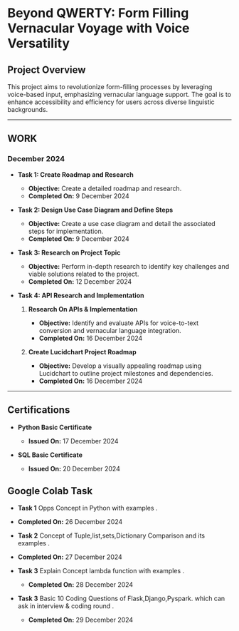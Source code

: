 
# Beyond QWERTY: Form Filling Vernacular Voyage with Voice Versatility

## Project Overview
This project aims to revolutionize form-filling processes by leveraging voice-based input, emphasizing vernacular language support. The goal is to enhance accessibility and efficiency for users across diverse linguistic backgrounds.

---

## WORK
### December 2024
- **Task 1: Create Roadmap and Research**  
  - **Objective:** Create a detailed roadmap and research.  
  - **Completed On:** 9 December 2024  

- **Task 2: Design Use Case Diagram and Define Steps**  
  - **Objective:** Create a use case diagram and detail the associated steps for implementation.  
  - **Completed On:** 9 December 2024  

- **Task 3: Research on Project Topic**  
  - **Objective:** Perform in-depth research to identify key challenges and viable solutions 
                   related to the project.  
  - **Completed On:** 12 December 2024  

- **Task 4: API Research and Implementation**  
  1. **Research On APIs & Implementation**  
     - **Objective:** Identify and evaluate APIs for voice-to-text conversion and vernacular 
                      language integration.  
     - **Completed On:** 16 December 2024  

  2. **Create Lucidchart Project Roadmap**  
     - **Objective:** Develop a visually appealing roadmap using Lucidchart to outline project 
                      milestones and dependencies.  
     - **Completed On:** 16 December 2024  

---

## Certifications
- **Python Basic Certificate**  
  - **Issued On:** 17 December 2024  

- **SQL Basic Certificate**  
  - **Issued On:** 20 December 2024  

## Google Colab Task
- **Task 1** Opps Concept in Python with examples .
 - **Completed On:** 26 December 2024
    
- **Task 2** Concept of Tuple,list,sets,Dictionary Comparison and its examples .
 - **Completed On:** 27 December 2024
   
- **Task 3** Explain Concept lambda function with examples .
  - **Completed On:** 28 December 2024
    
- **Task 3** Basic 10 Coding Questions of Flask,Django,Pyspark. which can ask in interview & coding round .
  - **Completed On:** 29 December 2024 


